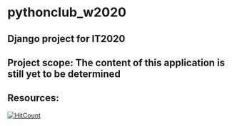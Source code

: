 # pythonclub_w2020
## Django project for IT2020

## Project scope: The content of this application is still yet to be determined

## Resources:

[![HitCount](http://hits.dwyl.com/IT115-G1-A5/https://githubcom/olassia/IT115-G1-A5.svg)](http://hits.dwyl.com/IT115-G1-A5/https://githubcom/olassia/IT115-G1-A5)<br>

